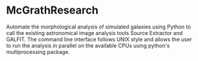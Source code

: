 McGrathResearch
===============
Automate the morphological analysis of simulated galaxies using Python to call the existing astronomical image analysis tools Source Extractor and GALFIT. The command line interface follows UNIX style and allows the user to run the analysis in parallel on the available CPUs using python's multiprocessing package.
